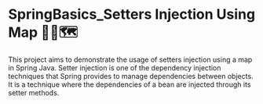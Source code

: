 # SpringBasics_Setters Injection Using Map 🍃💉🗺️
This project aims to demonstrate the usage of setters injection using a map in Spring Java. Setter injection is one of the dependency injection techniques that Spring provides to manage dependencies between objects. It is a technique where the dependencies of a bean are injected through its setter methods.
